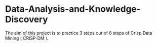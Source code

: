 # Data-Analysis-and-Knowledge-Discovery
The aim of this project is to practice 3 steps out of 6 steps of Crisp Data Mining ( CRISP-DM ).
